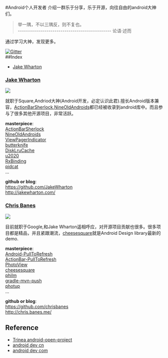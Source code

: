 #Android个人开发者
介绍一群乐于分享，乐于开源，向往自由的android大神们。
> 举一隅，不以三隅反，则不复也。<br>
> ---------------------------------------------- 论语·述而

通过学习大神，发现更多。

[![Gitter](https://badges.gitter.im/Join%20Chat.svg)](https://gitter.im/yeungeek/awesome-android-libraries?utm_source=badge&utm_medium=badge&utm_campaign=pr-badge)  
##Index
* [Jake Wharton](#jake-wharton)

### [Jake Wharton](https://github.com/JakeWharton)
![](https://avatars0.githubusercontent.com/u/66577?v=3&s=188)  

就职于Square,Andriod大神(Android开发，必定认识此君).擅长Android版本兼容，[ActionBarSherlock](https://github.com/JakeWharton/ActionBarSherlock),[NineOldAndroids](https://github.com/JakeWharton/NineOldAndroids)都已经被收录到android库中。而且参与了很多其他开源项目，非常活跃。

**masterpiece**:  
[ActionBarSherlock](https://github.com/JakeWharton/ActionBarSherlock) <br/>    [NineOldAndroids](https://github.com/JakeWharton/NineOldAndroids)<br/>
[ViewPagerIndicator](https://github.com/JakeWharton/ViewPagerIndicator)<br/>
[butterknife](https://github.com/JakeWharton/butterknife)<br/>
[DiskLruCache](https://github.com/JakeWharton/DiskLruCache)<br/>
[u2020](https://github.com/JakeWharton/u2020)<br/>
[RxBinding](https://github.com/JakeWharton/RxBinding)<br/>
[pidcat](https://github.com/JakeWharton/pidcat)<br/>
...

**github or blog**:  
https://github.com/JakeWharton  
http://jakewharton.com/

### [Chris Banes](https://github.com/chrisbanes)
![](https://avatars1.githubusercontent.com/u/227486?v=3&s=188)  

目前就职于Google,和Jake Wharton遥相呼应，对开源项目贡献也很多。很多项目都是精品，并且紧跟潮流，[cheesesquare](https://github.com/chrisbanes/cheesesquare)就是Android Design library最新的demo.

**masterpiece**:  
[Android-PullToRefresh](https://github.com/chrisbanes/Android-PullToRefresh) <br/>
[ActionBar-PullToRefresh](https://github.com/chrisbanes/ActionBar-PullToRefresh) <br/>
[PhotoView](https://github.com/chrisbanes/PhotoView) <br/>
[cheesesquare](https://github.com/chrisbanes/cheesesquare) <br/>
[philm](https://github.com/chrisbanes/philm) <br/>
[gradle-mvn-push](https://github.com/chrisbanes/gradle-mvn-push) <br/>
[photup](https://github.com/chrisbanes/photup) <br/>
...

**github or blog**:  
https://github.com/chrisbanes  
http://chris.banes.me/

## Reference
*  [Trinea android-open-project](https://github.com/Trinea/android-open-project)
*  [android dev cn](https://github.com/android-cn/android-dev-cn)
*  [android dev com](https://github.com/android-cn/android-dev-com)
